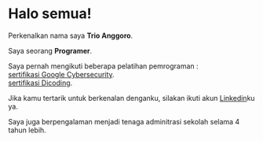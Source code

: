 # Halo semua! 

Perkenalkan nama saya **Trio Anggoro**.<br>

Saya seorang **Programer**.<br>

Saya pernah mengikuti beberapa pelatihan pemrograman : <br>
[sertifikasi Google Cybersecurity](https://www.coursera.org/account/accomplishments/specialization/SH1YLFWD8BB0).<br>
[sertifikasi Dicoding](https://www.dicoding.com/certificates/98XWEGME0XM3).<br>

Jika kamu tertarik untuk berkenalan denganku, silakan ikuti akun [Linkedin](https://www.linkedin.com/in/trio-anggoro-166479335/)ku ya.<br>

Saya juga berpengalaman menjadi tenaga adminitrasi sekolah selama 4 tahun lebih.

<!--
**Tagenshin/Tagenshin** is a ✨ _special_ ✨ repository because its `README.md` (this file) appears on your GitHub profile.

Here are some ideas to get you started:

- 🔭 I’m currently working on ...
- 🌱 I’m currently learning ...
- 👯 I’m looking to collaborate on ...
- 🤔 I’m looking for help with ...
- 💬 Ask me about ...
- 📫 How to reach me: ...
- 😄 Pronouns: ...
- ⚡ Fun fact: ...
-->
